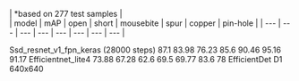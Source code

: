| *based on 277 test samples |					
| model |	mAP | open | short |	mousebite |	spur |	copper | pin-hole |
| --- |	--- | --- | --- |	--- |	--- |	--- | --- |

Ssd_resnet_v1_fpn_keras (28000 steps)	87.1	83.98	76.23	85.6	90.46	95.16	91.17
Efficientnet_lite4	73.88	67.28	62.6	69.5	69.77	83.6	78
EfficientDet D1 640x640							
